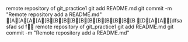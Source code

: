 remote repository of git_practice1
git add README.md
git commit -m "Remote repository add a README.md"
[A[A[A[A[B[B[B[B[B[B[B[B[B[B[B
[D[A[A[dfsa
sfad
sd
f
remote repository of git_practice1
git add README.md
git commit -m "Remote repository add a README.md"
